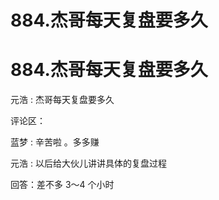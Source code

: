 # 884.杰哥每天复盘要多久

# 884.杰哥每天复盘要多久

元浩 : 杰哥每天复盘要多久

评论区：

蓝梦 : 辛苦啦 。多多赚

元浩 : 以后给大伙儿讲讲具体的复盘过程

回答：差不多 3～4 个小时